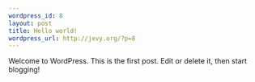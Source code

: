 ```yaml
--- 
wordpress_id: 8
layout: post
title: Hello world!
wordpress_url: http://jevy.org/?p=8
---
```

Welcome to WordPress. This is the first post. Edit or delete it, then start blogging!
